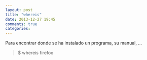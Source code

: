 ```yaml
---
layout: post
title: "whereis"
date: 2013-12-27 19:45
comments: true
categories: 
---
```

Para encontrar donde se ha instalado un programa, su manual, ...

>$ whereis firefox 

